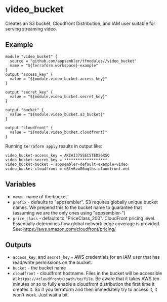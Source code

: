 # video_bucket

Creates an S3 bucket, Cloudfront Distribution, and IAM user suitable
for serving streaming video.

## Example

```
module "video_bucket" {
  source = "github.com/appsembler/tfmodules//video_bucket"
  name = "${terraform.workspace}-example"
}
output "access_key" {
  value = "${module.video_bucket.access_key}"
}

output "secret_key" {
  value = "${module.video_bucket.secret_key}"
}

output "bucket" {
  value = "${module.video_bucket.s3_bucket}"
}

output "cloudfront" {
  value = "${module.video_bucket.cloudfront}"
}
```

Running `terraform apply` results in output like:

```
video_bucket-access_key = AKIAI37SSEC5TED26RSQ
video_bucket-secret_key = *******************
video_bucket-bucket = appsembler-default-example-video
video_bucket-cloudfront = d3tv6zw86uqlhs.cloudfront.net
```

## Variables

* `name` - name of the bucket.
* `prefix` - defaults to "appsembler". S3 requires globally unique
  bucket names. We prepend this to the bucket name to guarantee that
  (assuming we are the only ones using "appsembler-")
* `price_class` - defaults to "PriceClass_200". CloudFront pricing
  level. Essentially determines how global network edge coverage is
  provided. See: https://aws.amazon.com/cloudfront/pricing/

## Outputs

* `access_key`, and `secret_key` - AWS credentials for an IAM user
that has read/write permissions on the bucket.
* `bucket` - the bucket name
* `cloudfront` - cloudfront hostname. Files in the bucket will be
  accessible at `https://<cloudfront>/path/to/file`. Be aware that it
  takes AWS ten minutes or so to fully enable a cloudfront
  distribution the first time it creates it. So if you terraform and
  then immediately try to access it, it won't work. Just wait a bit.
